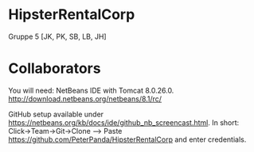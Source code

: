 # HipsterRentalCorp
Gruppe 5 [JK, PK, SB, LB, JH]

# Collaborators 
You will need: NetBeans IDE
               with Tomcat 8.0.26.0.
http://download.netbeans.org/netbeans/8.1/rc/

GitHub setup available under https://netbeans.org/kb/docs/ide/github_nb_screencast.html. In short: Click->Team->Git->Clone --> Paste https://github.com/PeterPanda/HipsterRentalCorp and enter credentials.
